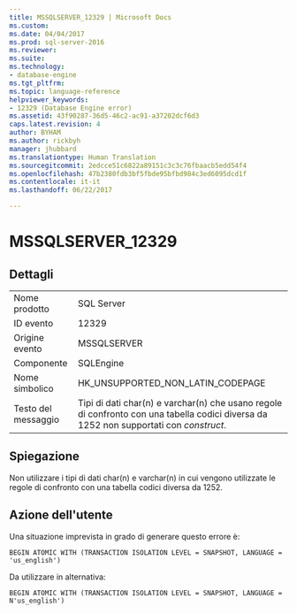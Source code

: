 ```yaml
---
title: MSSQLSERVER_12329 | Microsoft Docs
ms.custom: 
ms.date: 04/04/2017
ms.prod: sql-server-2016
ms.reviewer: 
ms.suite: 
ms.technology:
- database-engine
ms.tgt_pltfrm: 
ms.topic: language-reference
helpviewer_keywords:
- 12329 (Database Engine error)
ms.assetid: 43f90287-36d5-46c2-ac91-a37202dcf6d3
caps.latest.revision: 4
author: BYHAM
ms.author: rickbyh
manager: jhubbard
ms.translationtype: Human Translation
ms.sourcegitcommit: 2edcce51c6822a89151c3c3c76fbaacb5edd54f4
ms.openlocfilehash: 47b2380fdb3bf5fbde95bfbd984c3ed6095dcd1f
ms.contentlocale: it-it
ms.lasthandoff: 06/22/2017

---
```

# <a name="mssqlserver12329"></a>MSSQLSERVER_12329
  
## <a name="details"></a>Dettagli  
  
|||  
|-|-|  
|Nome prodotto|SQL Server|  
|ID evento|12329|  
|Origine evento|MSSQLSERVER|  
|Componente|SQLEngine|  
|Nome simbolico|HK_UNSUPPORTED_NON_LATIN_CODEPAGE|  
|Testo del messaggio|Tipi di dati char(n) e varchar(n) che usano regole di confronto con una tabella codici diversa da 1252 non supportati con *construct*.|  
  
## <a name="explanation"></a>Spiegazione  
Non utilizzare i tipi di dati char(n) e varchar(n) in cui vengono utilizzate le regole di confronto con una tabella codici diversa da 1252.  
  
## <a name="user-action"></a>Azione dell'utente  
Una situazione imprevista in grado di generare questo errore è:  
  
```  
BEGIN ATOMIC WITH (TRANSACTION ISOLATION LEVEL = SNAPSHOT, LANGUAGE = 'us_english')  
```  
  
Da utilizzare in alternativa:  
  
```  
BEGIN ATOMIC WITH (TRANSACTION ISOLATION LEVEL = SNAPSHOT, LANGUAGE = N'us_english')  
```  
  

